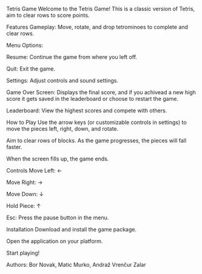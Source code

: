 Tetris Game
Welcome to the Tetris Game! This is a classic version of Tetris, aim to clear rows to score points.

Features
Gameplay: Move, rotate, and drop tetrominoes to complete and clear rows.

Menu Options:

Resume: Continue the game from where you left off.

Quit: Exit the game.

Settings: Adjust controls and sound settings.

Game Over Screen: Displays the final score, and if you achivead a new high score it gets saved in the leaderboard or choose to restart the game.

Leaderboard: View the highest scores and compete with others.

How to Play
Use the arrow keys (or customizable controls in settings) to move the pieces left, right, down, and rotate.

Aim to clear rows of blocks. As the game progresses, the pieces will fall faster.

When the screen fills up, the game ends.

Controls
Move Left: ←

Move Right: →

Move Down: ↓

Hold Piece: ↑

Esc: Press the pause button in the menu.

Installation
Download and install the game package.

Open the application on your platform.

Start playing!

Authors:
Bor Novak,
Matic Murko,
Andraž Vrenčur Zalar


